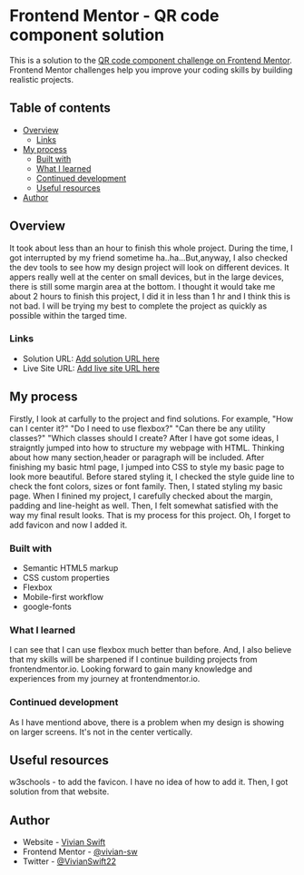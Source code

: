 # Frontend Mentor - QR code component solution

This is a solution to the [QR code component challenge on Frontend Mentor](https://www.frontendmentor.io/challenges/qr-code-component-iux_sIO_H). Frontend Mentor challenges help you improve your coding skills by building realistic projects. 

## Table of contents

- [Overview](#overview)
  - [Links](#links)
- [My process](#my-process)
  - [Built with](#built-with)
  - [What I learned](#what-i-learned)
  - [Continued development](#continued-development)
  - [Useful resources](#useful-resources)
- [Author](#author)


## Overview

It took about less than an hour to finish this whole project.
During the time, I got interrupted by my friend sometime ha..ha...But,anyway, I also checked the dev tools to see how my design project will look on different devices. It appers really well at the center on small devices, but in the large devices, there is still some margin area at the bottom. I thought it would take me about 2 hours to finish this project, I did it in less than 1 hr and I think this is not bad. I will be trying my best to complete the project as quickly as possible within the targed time.

### Links

- Solution URL: [Add solution URL here](https://your-solution-url.com)
- Live Site URL: [Add live site URL here](https://your-live-site-url.com)

## My process

Firstly, I look at carfully to the project and find solutions. For example,
"How can I center it?"
"Do I need to use flexbox?"
"Can there be any utility classes?"
"Which classes should I create?
After I have got some ideas, I straigntly jumped into how to structure my webpage with HTML. 
Thinking about how many section,header or paragraph will be included.
After finishing my basic html page, I jumped into CSS to style my basic page to look more beautiful.
Before stared styling it,
I checked the style guide line to check the font colors, sizes or font family.
Then, I stated styling my basic page.
When I finined my project, I carefully checked about the margin, padding and line-height as well.
Then, I felt somewhat satisfied with the way my final result looks. 
That is my process for this project.
Oh, I forget to add favicon and now I added it.

### Built with

- Semantic HTML5 markup
- CSS custom properties
- Flexbox
- Mobile-first workflow
- google-fonts


### What I learned

I can see that I can use flexbox much better than before. And, I also believe that my skills will be sharpened if I continue building projects from frontendmentor.io. Looking forward to gain many knowledge and experiences from my journey at frontendmentor.io.

### Continued development

As I have mentiond above, there is a problem when my design is showing on larger screens. It's not in the center vertically.

## Useful resources
w3schools - to add the favicon.
I have no idea of how to add it. Then, I got solution from that website.

## Author

- Website - [Vivian Swift](https://vivian-sw.github.io/vivianswift.github.io/)
- Frontend Mentor - [@vivian-sw](https://www.frontendmentor.io/profile/vivian-sw)
- Twitter - [@VivianSwift22](https://twitter.com/vivianswift22?s=21)


